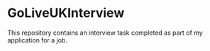 # GoLiveUKInterview
This repository contains an interview task completed as part of my application for a job.
